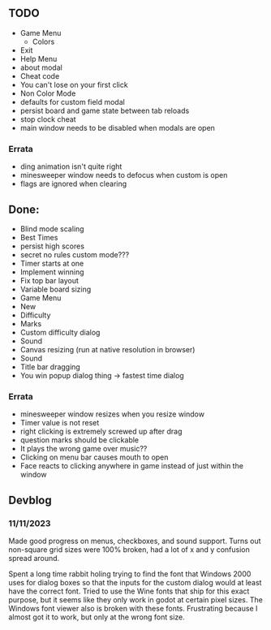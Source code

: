 ## TODO

- Game Menu
  - Colors
 - Exit
- Help Menu
- about modal
- Cheat code
- You can't lose on your first click
- Non Color Mode
- defaults for custom field modal
- persist board and game state between tab reloads
- stop clock cheat
- main window needs to be disabled when modals are open

### Errata
- ding animation isn't quite right
- minesweeper window needs to defocus when custom is open
- flags are ignored when clearing

## Done:
- Blind mode scaling
- Best Times
- persist high scores
- secret no rules custom mode???
- Timer starts at one
- Implement winning
- Fix top bar layout
- Variable board sizing
- Game Menu
 - New
 - Difficulty
 - Marks
 - Custom difficulty dialog
 - Sound
- Canvas resizing (run at native resolution in browser)
- Sound
- Title bar dragging
- You win popup dialog thing -> fastest time dialog

### Errata
- minesweeper window resizes when you resize window
- Timer value is not reset
- right clicking is extremely screwed up after drag
- question marks should be clickable
- It plays the wrong game over music??
- Clicking on menu bar causes mouth to open
- Face reacts to clicking anywhere in game instead of just within the window

## Devblog

### 11/11/2023

Made good progress on menus, checkboxes, and sound support. Turns out non-square
grid sizes were 100% broken, had a lot of x and y confusion spread around.

Spent a long time rabbit holing trying to find the font that Windows 2000 uses 
for dialog boxes so that the inputs for the custom dialog would at least have 
the correct font. Tried to use the Wine fonts that ship for this exact purpose, 
but it seems like they only work in godot at certain pixel sizes. The Windows 
font viewer also is broken with these fonts. Frustrating because I almost got it 
to work, but only at the wrong font size. 